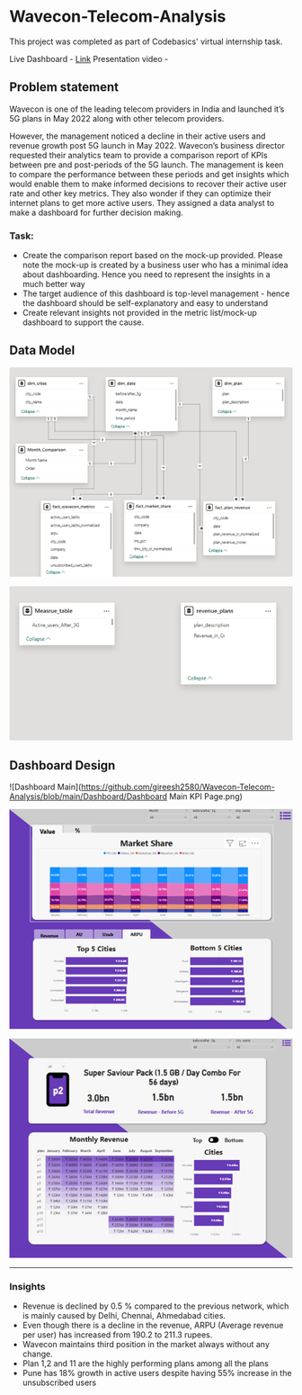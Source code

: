 # Wavecon-Telecom-Analysis
This project was completed as part of Codebasics' virtual internship task.

Live Dashboard - [Link](https://www.novypro.com/create_project/wavecon-telecom-analysis-10)
Presentation video - 

## Problem statement

Wavecon is one of the leading telecom providers in India and launched it’s 5G plans in May 2022 along with other telecom providers.

However, the management noticed a decline in their active users and revenue growth post 5G launch in May 2022. Wavecon’s business director requested their analytics team to provide a comparison report of KPIs between pre and post-periods of the 5G launch. The management is keen to compare the performance between these periods and get insights which would enable them to make informed decisions to recover their active user rate and other key metrics. They also wonder if they can optimize their internet plans to get more active users. They assigned a data analyst to make a dashboard for further decision making.

### Task:  

- Create the comparison report based on the mock-up provided. Please note the mock-up  is created by a business user who has a minimal idea about dashboarding. Hence you need to represent the insights in a much better way
- The target audience of this dashboard is top-level management - hence the dashboard should be self-explanatory and easy to understand
- Create relevant insights not provided in the metric list/mock-up dashboard to support the cause.

## Data Model

![Data-Model 1](https://github.com/gireesh2580/Wavecon-Telecom-Analysis/blob/main/Dashboard/Data-Model%201.png)

![Data-Model 2](https://github.com/gireesh2580/Wavecon-Telecom-Analysis/blob/main/Dashboard/Data-Model%202.png)

## Dashboard Design
![Dashboard Main](https://github.com/gireesh2580/Wavecon-Telecom-Analysis/blob/main/Dashboard/Dashboard Main KPI Page.png)

![Market](https://github.com/gireesh2580/Wavecon-Telecom-Analysis/blob/main/Dashboard/Market.png)

![Plan](https://github.com/gireesh2580/Wavecon-Telecom-Analysis/blob/main/Dashboard/Plan.png)

---
### Insights

- Revenue is declined by 0.5 % compared to the previous network, which is mainly caused by Delhi, Chennai, Ahmedabad cities.
- Even though there is a decline in the revenue, ARPU (Average revenue per user) has increased from 190.2 to 211.3 rupees.
- Wavecon maintains third position in the market always without any change.
- Plan 1,2 and 11 are the highly performing plans among all the plans
- Pune has 18% growth in active users despite having 55% increase in the unsubscribed users
